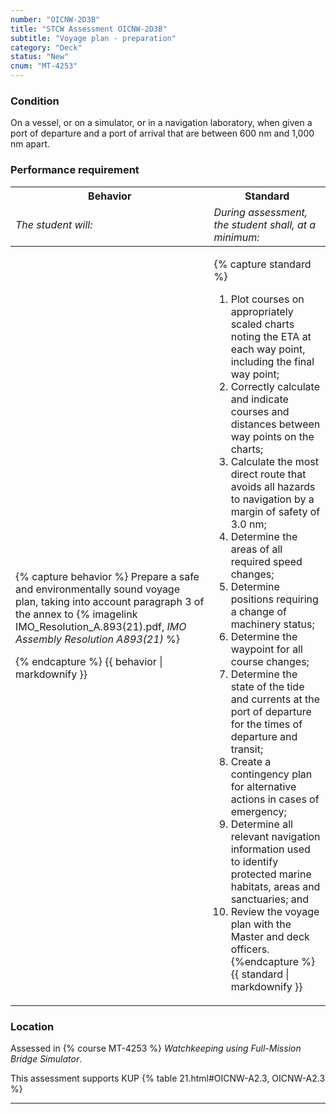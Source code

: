 ```yaml
---
number: "OICNW-2D3B"
title: "STCW Assessment OICNW-2D3B"
subtitle: "Voyage plan - preparation"
category: "Deck"
status: "New"
cnum: "MT-4253"
---
```

### Condition

On a vessel, or on a simulator, or in a navigation laboratory, when given a port of departure and a port of arrival that are between 600 nm and 1,000 nm apart.

### Performance requirement 

<table width='100%' class='Guidelines'>
 <thead>
 <tr>
     <th class='thirty'>Behavior</th>
     <th class='seventy'>Standard</th>
 </tr>
 <tr>
     <td><em>The student will:</em></td>
     <td><em>During assessment, the student shall, at a minimum:</em></td>
 </tr>
 </thead>
 <tbody>
 

<tr><td>

{% capture behavior %}
Prepare a safe and environmentally sound voyage plan, taking into account paragraph 3 of the annex to  {% imagelink IMO_Resolution_A.893(21).pdf, *IMO Assembly Resolution A893(21)* %}



{% endcapture %}
{{ behavior | markdownify }}

</td><td>

{% capture standard %}
1.	Plot courses on appropriately scaled charts noting the ETA at each way point, including the final way point;
2.	Correctly calculate and indicate courses and distances between way points on the charts;
3.	Calculate the most direct route that avoids all hazards to navigation by a margin of safety of 3.0 nm;
4.	Determine the areas of all required speed changes;
5.	Determine positions requiring a change of machinery status;
6.	Determine the waypoint for all course changes;
7.	Determine the state of the tide and currents at the port of departure for the times of departure and transit;
8.	Create a contingency plan for alternative actions in cases of emergency;
9.	Determine all relevant navigation information used to identify protected marine habitats, areas and sanctuaries; and
10.	Review the voyage plan with the Master and deck officers.
{%endcapture %}
{{ standard | markdownify }}

</td></tr>



 </tbody>
 </table>

### Location

Assessed in  {% course  MT-4253 %}  *Watchkeeping using Full-Mission Bridge Simulator*.

This assessment supports KUP {% table 21.html#OICNW-A2.3, OICNW-A2.3 %}

***

